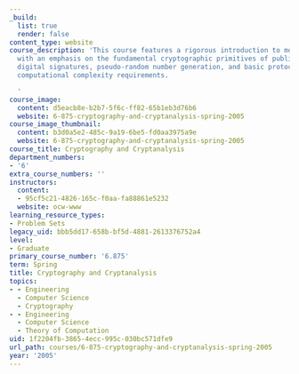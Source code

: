 ```yaml
---
_build:
  list: true
  render: false
content_type: website
course_description: 'This course features a rigorous introduction to modern cryptography,
  with an emphasis on the fundamental cryptographic primitives of public-key encryption,
  digital signatures, pseudo-random number generation, and basic protocols and their
  computational complexity requirements.

  '
course_image:
  content: d5eacb8e-b2b7-5f6c-ff82-65b1eb3d76b6
  website: 6-875-cryptography-and-cryptanalysis-spring-2005
course_image_thumbnail:
  content: b3d0a5e2-485c-9a19-6be5-fd0aa3975a9e
  website: 6-875-cryptography-and-cryptanalysis-spring-2005
course_title: Cryptography and Cryptanalysis
department_numbers:
- '6'
extra_course_numbers: ''
instructors:
  content:
  - 95cf5c21-4826-165c-f0aa-fa88861e5232
  website: ocw-www
learning_resource_types:
- Problem Sets
legacy_uid: bbb5dd17-658b-bf5d-4881-2613376752a4
level:
- Graduate
primary_course_number: '6.875'
term: Spring
title: Cryptography and Cryptanalysis
topics:
- - Engineering
  - Computer Science
  - Cryptography
- - Engineering
  - Computer Science
  - Theory of Computation
uid: 1f2204fb-3865-4ecc-995c-030bc571dfe9
url_path: courses/6-875-cryptography-and-cryptanalysis-spring-2005
year: '2005'
---
```

